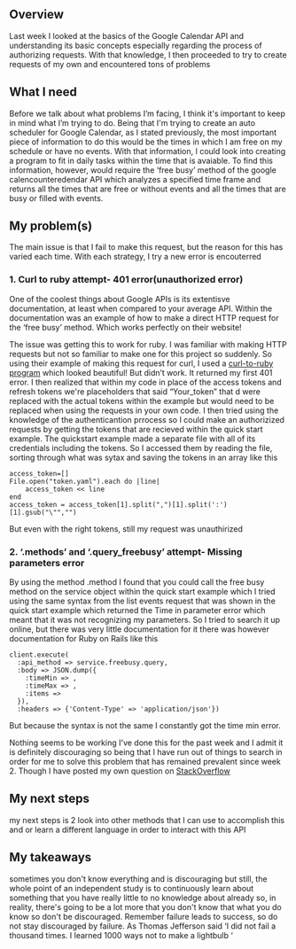 ## Overview
Last week I looked at the basics of the Google Calendar API and understanding its basic concepts especially regarding the process of authorizing requests. With that knowledge, I then proceeded to try to create requests of my own and encountered tons of problems


## What I need
Before we talk about what problems I’m facing, I think it's important to keep in mind what I’m trying to do. Being that I'm trying to create an auto scheduler for Google Calendar, as I stated previously, the most important piece of information to do this would be the times in which I am free on my schedule or have no events. With that information, I could look into creating a program to fit in daily tasks within the time that is avaiable. To find this information, however, would require the ‘free busy’ method of the google calencounteredendar API  which analyzes a specified time frame and returns all the times that are free or without events and all the times that are busy or filled with events. 

##  My problem(s)
The main issue is that I fail to make this request, but the reason for this has varied each time. With each strategy, I try a new error is encouterred



### 1. Curl to ruby attempt- 401 error(unauthorized error) 
 One of the coolest things about Google APIs is its extentisve documentation, at least when compared to your average  API. Within the documentation was an example of how to make a direct HTTP request for the ‘free busy’ method. Which works perfectly on their website!


The issue was getting this to work for ruby. I was familiar with making HTTP requests but not so familiar to make one for this project so suddenly. So using their example of making this request for curl, I used a [curl-to-ruby program](https://jhawthorn.github.io/curl-to-ruby/) which looked beautiful!  But didn’t work. It returned my first 401 error. I then realized that within my code in place of the access tokens and refresh tokens we're placeholders that said “Your_token”  that d were replaced with the actual tokens within the example but would need to be replaced when using the requests in your own code. I then tried using the knowledge of the authenticantion prrocess so I could make an authorizized requests by getting the tokens that are recieved within the quick start example. The quickstart example made a separate file with all of its credentials including the tokens. So I accessed them by reading the file, sorting through what was sytax and saving the tokens in an array like this
 ```
 access_token=[]
File.open("token.yaml").each do |line|
     access_token << line
end
access_token = access_token[1].split(",")[1].split(':')[1].gsub("\"","")
```
But even with the right tokens, still my request was unauthirized     


### 2. ‘.methods’ and ‘.query_freebusy’ attempt- Missing parameters error 
By using the method .method I found that you could call the free busy method on the service object within the quick start example which I tried using the same syntax from the list events request that was shown in the quick start example which returned the Time in parameter error which meant that it was not recognizing my parameters. So I tried to search it up online,  but there was very little documentation for it there was however documentation for Ruby on Rails like this 
``` 
client.execute(
  :api_method => service.freebusy.query,
  :body => JSON.dump({
    :timeMin => ,
    :timeMax => ,
    :items => 
  }),
  :headers => {'Content-Type' => 'application/json'})
```

 But because the syntax is not the same I constantly got the time min error. 

Nothing seems to be working I've done this for the past week and I admit it is definitely discouraging so being that I have run out of things to search in order for me to solve this problem that has remained prevalent since week 2. 
Though I have posted my own question on [StackOverflow](https://stackoverflow.com/questions/55895909/google-freebusy-api-method-returning-not-found-error)  

## My next steps 
my next steps is 2 look into other methods that I can use to accomplish this and or learn a different language in order to interact with this API 



## My takeaways
sometimes you don't know everything and is discouraging but still, the whole point of an  independent study is to continuously learn about something that you have really little to no knowledge about already so, in reality, there's going to be a lot more that you don't know that what you do know so don't be discouraged.
Remember failure leads to success, so do not stay discouraged by failure.  As Thomas Jefferson said ‘I did not fail a thousand times. I learned 1000 ways not to make a lightbulb ‘


